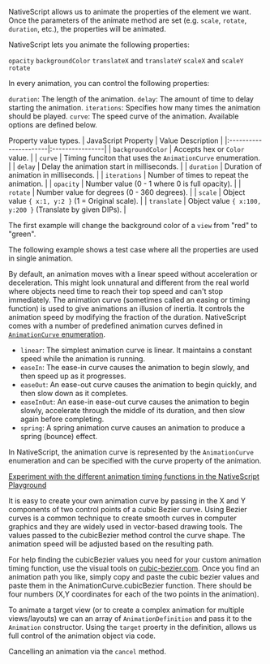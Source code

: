 NativeScript allows us to animate the properties of the element we want. 
Once the parameters of the animate method are set (e.g. `scale`, `rotate`, `duration`, etc.), the properties will be animated.

NativeScript lets you animate the following properties:

`opacity`
`backgroundColor`
`translateX` and `translateY`
`scaleX` and `scaleY`
`rotate`

In every animation, you can control the following properties:

`duration`: The length of the animation.
`delay`: The amount of time to delay starting the animation.
`iterations`: Specifies how many times the animation should be played.
`curve`: The speed curve of the animation. Available options are defined below.

Property value types.
| JavaScript Property   | Value Description     |
|:----------------------|:----------------|
| `backgroundColor`     | Accepts hex or `Color` value. |
| `curve`               | Timing funciton that uses the `AnimationCurve` enumeration. |
| `delay`               | Delay the animation start in milliseconds. |
| `duration`            | Duration of animation in milliseconds. |
| `iterations`          | Number of times to repeat the animation. |
| `opacity`             | Number value (0 - 1 where 0 is full opacity). |
| `rotate`              | Number value for degrees (0 - 360 degrees). |
| `scale`               | Object value `{ x:1, y:2 }` (1 = Original scale). |
| `translate`           | Object value `{ x:100, y:200 }` (Translate by given DIPs). |

The first example will change the background color of a `view` from "red" to "green". 
<snippet id='animating-background-color'/>

The following example shows a test case where all the properties are used in single animation.
<snippet id='animation-properties'/>

By default, an animation moves with a linear speed without acceleration or deceleration. This might look unnatural and different from the real world where objects need time to reach their top speed and can't stop immediately. The animation curve (sometimes called an easing or timing function) is used to give animations an illusion of inertia. It controls the animation speed by modifying the fraction of the duration. NativeScript comes with a number of predefined animation curves defined in [`AnimationCurve` enumeration](https://docs.nativescript.org/api-reference/modules/_ui_enums_.animationcurve).

- `linear`: The simplest animation curve is linear. It maintains a constant speed while the animation is running.
- `easeIn`: The ease-in curve causes the animation to begin slowly, and then speed up as it progresses. 
- `easeOut`: An ease-out curve causes the animation to begin quickly, and then slow down as it completes.
- `easeInOut`: An ease-in ease-out curve causes the animation to begin slowly, accelerate through the middle of its duration, and then slow again before completing.
- `spring`: A spring animation curve causes an animation to produce a spring (bounce) effect. 

In NativeScript, the animation curve is represented by the `AnimationCurve` enumeration and can be specified with the curve property of the animation.
<snippet id='using-animation-curve-enum'/>

[Experiment with the different animation timing functions in the NativeScript Playground](https://play.nativescript.org/?template=play-tsc&id=RE7NqF&v=53)

It is easy to create your own animation curve by passing in the X and Y components of two control points of a cubic Bezier curve. 
Using Bezier curves is a common technique to create smooth curves in computer graphics and they are widely used in vector-based drawing tools. 
The values passed to the cubicBezier method control the curve shape. The animation speed will be adjusted based on the resulting path.

For help finding the cubicBezier values you need for your custom animation timing function, use the visual tools on [cubic-bezier.com](http://cubic-bezier.com). 
Once you find an animation path you like, simply copy and paste the cubic bezier values and paste them in the AnimationCurve.cubicBezier function. 
There should be four numbers (X,Y coordinates for each of the two points in the animation).

<snippet id='creating-cubic-bezier'/>

To animate a target view (or to create a complex animation for multiple views/layouts) we can an array of `AnimationDefinition` and pass it to the `Animation` constructor.
Using the `target` proerty in the definition, allows us full control of the animation object via code.
<snippet id='animation-target'/>

Cancelling an animation via the `cancel` method.
<snippet id='animation-cancel'/>